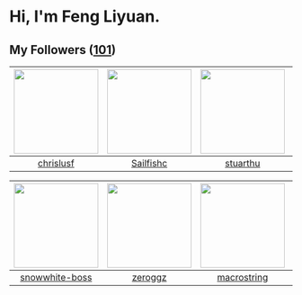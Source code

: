 # Hi, I'm Feng Liyuan.

## My Followers ([101](https://github.com/SunRunAway?tab=followers))

| <img src="https://avatars.githubusercontent.com/u/1543151?v=4" width="150" height="150" /> | <img src="https://avatars.githubusercontent.com/u/13750989?v=4" width="150" height="150" /> | <img src="https://avatars.githubusercontent.com/u/16526001?v=4" width="150" height="150" /> | <img src="https://avatars.githubusercontent.com/u/46620760?v=4" width="150" height="150" /> |
| :----------------------------------------------------------------------------------------: | :-----------------------------------------------------------------------------------------: | :-----------------------------------------------------------------------------------------: | :-----------------------------------------------------------------------------------------: |
|                          [chrislusf](https://github.com/chrislusf)                         |                          [Sailfishc](https://github.com/Sailfishc)                          |                           [stuarthu](https://github.com/stuarthu)                           |                        [pleiadesian](https://github.com/pleiadesian)                        |

| <img src="https://avatars.githubusercontent.com/u/74522790?v=4" width="150" height="150" /> | <img src="https://avatars.githubusercontent.com/u/55519398?v=4" width="150" height="150" /> | <img src="https://avatars.githubusercontent.com/u/35601156?v=4" width="150" height="150" /> | <img src="https://avatars.githubusercontent.com/u/829039?v=4" width="150" height="150" /> |
| :-----------------------------------------------------------------------------------------: | :-----------------------------------------------------------------------------------------: | :-----------------------------------------------------------------------------------------: | :---------------------------------------------------------------------------------------: |
|                     [snowwhite-boss](https://github.com/snowwhite-boss)                     |                            [zeroggz](https://github.com/zeroggz)                            |                        [macrostring](https://github.com/macrostring)                        |                          [flyer103](https://github.com/flyer103)                          |